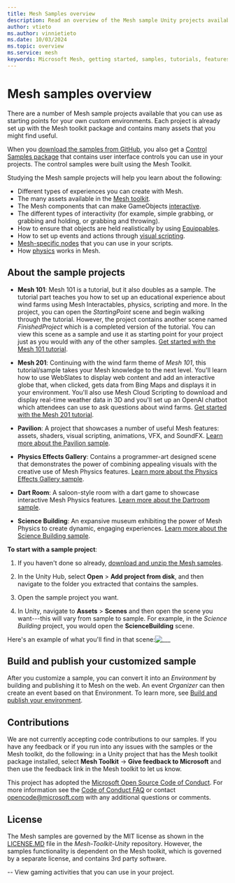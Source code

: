 ```yaml
---
title: Mesh Samples overview
description: Read an overview of the Mesh sample Unity projects available in the Mesh toolkit.
author: vtieto
ms.author: vinnietieto
ms.date: 10/03/2024
ms.topic: overview
ms.service: mesh
keywords: Microsoft Mesh, getting started, samples, tutorials, features, toolkit, Mesh toolkit
---
```


# Mesh samples overview

There are a number of Mesh sample projects available that you can use as starting points for your own custom environments. Each project is already set up with the Mesh toolkit package and contains many assets that you might find useful.

When you [download the samples from GitHub](./download-mesh-samples.md), you also get a [Control Samples package](../../build-your-basic-environment/control-samples.md) that contains user interface controls you can use in your projects. The control samples were built using the Mesh Toolkit.

Studying the Mesh sample projects will help you learn about the following:

- Different types of experiences you can create with Mesh.
- The many assets available in the [Mesh toolkit](../../build-your-basic-environment/add-the-mesh-toolkit-package.md).
- The Mesh components that can make GameObjects [interactive](../../enhance-your-environment/avatar-and-object-interactions/interactables.md).
- The different types of interactivity (for example, simple grabbing, or grabbing and holding, or grabbing and throwing).
- How to ensure that objects are held realistically by using [Equippables](../../enhance-your-environment/avatar-and-object-interactions/equippables-in-detail.md).
- How to set up events and actions through [visual scripting](../../script-your-scene-logic/visual-scripting/visual-scripting-overview.md).
- [Mesh-specific nodes](../../script-your-scene-logic/visual-scripting/visual-scripting-node-reference.md) that you can use in your scripts.
- How [physics](../../enhance-your-environment/physics/mesh-physics-overview.md) works in Mesh.

## About the sample projects

- **Mesh 101**: Mesh 101 is a tutorial, but it also doubles as a sample. The tutorial part teaches you how to set up an educational experience about wind farms using Mesh Interactables, physics, scripting and more. In the project, you can open the *StartingPoint* scene and begin walking through the tutorial. However, the project contains another scene named *FinishedProject* which is a completed version of the tutorial. You can view this scene as a sample and use it as starting point for your project just as you would with any of the other samples. [Get started with the Mesh 101 tutorial](../mesh-101-tutorial/mesh-101-01-overview-and-setup.md).

- **Mesh 201**: Continuing with the wind farm theme of *Mesh 101*, this tutorial/sample takes your Mesh knowledge to the next level. You'll learn how to use WebSlates to display web content and add an interactive globe that, when clicked, gets data from Bing Maps and displays it in your environment. You'll also use Mesh Cloud Scripting to download and display real-time weather data in 3D and you'll set up an OpenAI chatbot which attendees can use to ask questions about wind farms. [Get started with the Mesh 201 tutorial](../mesh-201-tutorial/mesh-201-01-overview-set-up-and-get-started.md).

- **Pavilion**: A project that showcases a number of useful Mesh features: assets, shaders, visual scripting, animations, VFX, and SoundFX. [Learn more about the Pavilion sample](./pavilion.md).

- **Physics Effects Gallery**: Contains a programmer-art designed scene that demonstrates the power of combining appealing visuals with the creative use of Mesh Physics features. [Learn more about the Physics Effects Gallery sample](physics-effects-gallery.md).

- **Dart Room**: A saloon-style room with a dart game to showcase interactive Mesh Physics features. [Learn more about the Dartroom sample](dart-room.md).

- **Science Building**: An expansive museum exhibiting the power of Mesh Physics to create dynamic, engaging experiences. [Learn more about the Science Building sample](science-building.md).

**To start with a sample project**:

1. If you haven't done so already, [download and unzip the Mesh samples](download-mesh-samples.md).

1. In the Unity Hub, select **Open** > **Add project from disk**, and then navigate to the folder you extracted that contains the samples.

1. Open the sample project you want.

1. In Unity, navigate to **Assets** > **Scenes** and then open the scene you want---this will vary from sample to sample. For example, in the *Science Building* project, you would open the **ScienceBuilding** scene.

Here's an example of what you'll find in that scene:![___](../../../media/get-started-developing-mesh/image007.png)

## Build and publish your customized sample

After you customize a sample, you can convert it into an *Environment* by building and publishing it to Mesh on the web. An event *Organizer* can then create an event based on that Environment. To learn more, see [Build and publish your environment](../../make-your-environment-available/build-and-publish-your-environment.md).

## Contributions

We are not currently accepting code contributions to our samples. If you have any feedback or if you run into any issues with the samples or the Mesh toolkit, do the following: in a Unity project that has the Mesh toolkit package installed, select **Mesh Toolkit** -> **Give feedback to Microsoft** and then use the feedback link in the Mesh toolkit to let us know.

This project has adopted the [Microsoft Open Source Code of Conduct](https://opensource.microsoft.com/codeofconduct/). For more information see the [Code of Conduct FAQ](https://opensource.microsoft.com/codeofconduct/faq/) or contact [opencode@microsoft.com](mailto:opencode@microsoft.com) with any additional questions or comments.

## License

The Mesh samples are governed by the MIT license as shown in the [LICENSE.MD](https://github.com/microsoft/Mesh-Toolkit-Unity/blob/main/LICENSE) file in the *Mesh-Toolkit-Unity* repository. However, the samples functionality is dependent on the Mesh toolkit, which is governed by a separate license, and contains 3rd party software. 

-- View gaming activities that you can use in your project.


